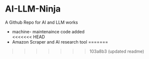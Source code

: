 # AI-LLM-Ninja
A Github Repo for AI and LLM works 
- machine- maintenaince code added  
<<<<<<< HEAD
- Amazon Scraper and AI research tool
=======
>>>>>>> 103a8b3 (updated readme)
